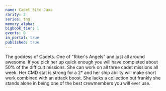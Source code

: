 ```yaml
---
name: Cadet Sito Jaxa
rarity: 2
series: tng
memory_alpha:
bigbook_tier: 1
events: 0
in_portal: true
published: true
---
```


The goddess of Cadets. One of "Riker's Angels" and just all around awesome. If you pick her up quick enough you will have completed about 50% of the difficult missions. She can work on all three cadet missions all week. Her CMD stat is strong for a 2* and her ship ability will make short work combined with an attack boost. She lacks a collection but frankly she stands alone in being one of the best crewmembers you will ever use.
